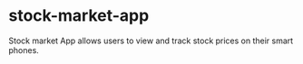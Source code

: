 # stock-market-app

Stock market App allows users to view and track stock prices on their smart phones.